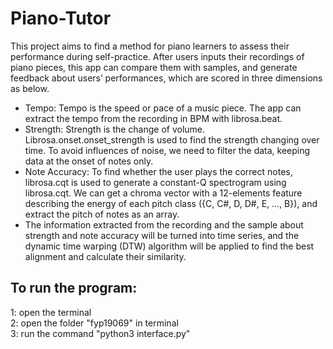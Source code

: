 # Piano-Tutor

This project aims to find a method for piano learners to assess their performance during self-practice. After users inputs their recordings of piano pieces, this app can compare them with samples, and generate feedback about users’ performances, which are scored in three dimensions as below. 

- Tempo: Tempo is the speed or pace of a music piece. The app can extract the tempo from the recording in BPM with librosa.beat. 
- Strength: Strength is the change of volume. Librosa.onset.onset_strength is used to find the strength changing over time. To avoid influences of noise, we need to filter the data, keeping data at the onset of notes only.
- Note Accuracy: To find whether the user plays the correct notes, librosa.cqt is used to generate a constant-Q spectrogram using librosa.cqt. We can get a chroma vector with a 12-elements feature describing the energy of each pitch class ({C, C#, D, D#, E, ..., B}), and extract the pitch of notes as an array.
- The information extracted from the recording and the sample about strength and note accuracy will be turned into time series, and the dynamic time warping (DTW) algorithm will be applied to find the best alignment and calculate their similarity.

## To run the program:  
1: open the terminal  
2: open the folder "fyp19069" in terminal  
3: run the command "python3 interface.py"  
